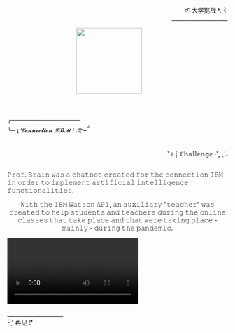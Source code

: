<div align="right" >
  
  <p>
  ꜥꜤ  大学挑战 ❛.⌇ <br>____________________
  </p>
  
</div> 

<div>
  &nbsp;&nbsp;&nbsp;&nbsp;&nbsp;&nbsp;&nbsp;&nbsp;&nbsp;&nbsp;&nbsp;&nbsp;&nbsp;&nbsp;&nbsp;&nbsp;&nbsp;&nbsp;&nbsp;&nbsp;&nbsp;
  &nbsp;&nbsp;&nbsp;&nbsp;&nbsp;&nbsp;&nbsp;&nbsp;&nbsp;&nbsp;&nbsp;&nbsp;&nbsp;&nbsp;&nbsp;&nbsp;&nbsp;
  <img height="150px" src="https://user-images.githubusercontent.com/86667062/209699312-96489dff-bf95-43a1-9c23-08c387ed6ec6.png">
</div><br><br>

<div>
  
  <p>
    ╭────────────────<br>
    ╰─ ¡  𝓒𝓸𝓷𝓷𝓮𝓬𝓽𝓲𝓸𝓷 𝓘𝓑𝓜 ! ⨾࿐ྂ
  </p>
  
  <p align="right">
    ˚✧┊ ℂ𝕙𝕒𝕝𝕝𝕖𝕟𝕘𝕖 ·˚ ༘ ˎˊ˗<br>
  </p>
  
  <p align="left">
      𝙿𝚛𝚘𝚏. 𝙱𝚛𝚊𝚒𝚗 𝚠𝚊𝚜 𝚊 𝚌𝚑𝚊𝚝𝚋𝚘𝚝 𝚌𝚛𝚎𝚊𝚝𝚎𝚍 𝚏𝚘𝚛 𝚝𝚑𝚎 𝚌𝚘𝚗𝚗𝚎𝚌𝚝𝚒𝚘𝚗 𝙸𝙱𝙼 𝚒𝚗 𝚘𝚛𝚍𝚎𝚛 𝚝𝚘 𝚒𝚖𝚙𝚕𝚎𝚖𝚎𝚗𝚝 𝚊𝚛𝚝𝚒𝚏𝚒𝚌𝚒𝚊𝚕 𝚒𝚗𝚝𝚎𝚕𝚕𝚒𝚐𝚎𝚗𝚌𝚎 𝚏𝚞𝚗𝚌𝚝𝚒𝚘𝚗𝚊𝚕𝚒𝚝𝚒𝚎𝚜.<br>
   <p align="center">
      𝚆𝚒𝚝𝚑 𝚝𝚑𝚎 𝙸𝙱𝙼 𝚆𝚊𝚝𝚜𝚘𝚗 𝙰𝙿𝙸, 𝚊𝚗 𝚊𝚞𝚡𝚒𝚕𝚒𝚊𝚛𝚢 "𝚝𝚎𝚊𝚌𝚑𝚎𝚛" 𝚠𝚊𝚜 𝚌𝚛𝚎𝚊𝚝𝚎𝚍 𝚝𝚘 𝚑𝚎𝚕𝚙 𝚜𝚝𝚞𝚍𝚎𝚗𝚝𝚜 𝚊𝚗𝚍 𝚝𝚎𝚊𝚌𝚑𝚎𝚛𝚜 𝚍𝚞𝚛𝚒𝚗𝚐 𝚝𝚑𝚎 𝚘𝚗𝚕𝚒𝚗𝚎 𝚌𝚕𝚊𝚜𝚜𝚎𝚜 𝚝𝚑𝚊𝚝 𝚝𝚊𝚔𝚎 𝚙𝚕𝚊𝚌𝚎 𝚊𝚗𝚍 𝚝𝚑𝚊𝚝 𝚠𝚎𝚛𝚎 
      𝚝𝚊𝚔𝚒𝚗𝚐 𝚙𝚕𝚊𝚌𝚎 - 𝚖𝚊𝚒𝚗𝚕𝚢 - 𝚍𝚞𝚛𝚒𝚗𝚐 𝚝𝚑𝚎 𝚙𝚊𝚗𝚍𝚎𝚖𝚒𝚌.
  </p>
 </p>
 
 <div>
 
  <video src="https://user-images.githubusercontent.com/86667062/209701628-b1246541-4070-4907-ad0c-0c70aa60c54f.mp4">
  
 </div>

<div>

   <p>
     ____________________<br> - ̗̀⁽ 再见 !❜
   </p>
  
</div>

